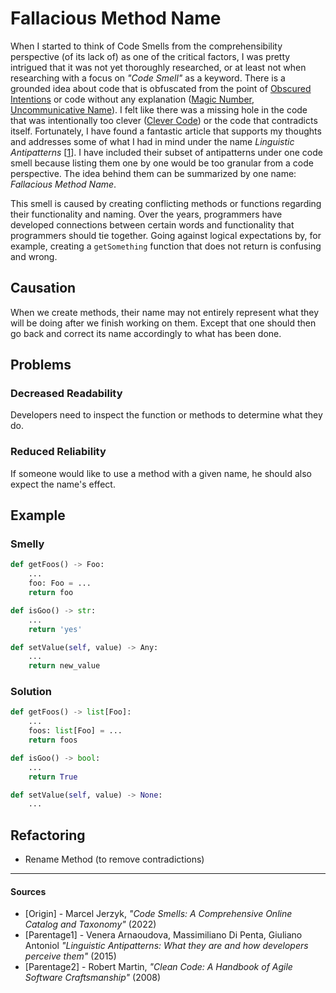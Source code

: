 # Fallacious Method Name

When I started to think of Code Smells from the comprehensibility perspective
(of its lack of) as one of the critical factors, I was pretty intrigued that it
was not yet thoroughly researched, or at least not when researching with a
focus on _"Code Smell"_ as a keyword. There is a grounded idea about code that
is obfuscated from the point of
[Obscured Intentions](Obscured%20Intentions.md) or code without any explanation
([Magic Number](Magic%20Number.md),
[Uncommunicative Name](Uncommunicative%20Name.md)). I felt like there was a
missing hole in the code that was intentionally too clever
([Clever Code](Clever%20Code.md)) or the code that contradicts itself.
Fortunately, I have found a fantastic article that supports my thoughts and
addresses some of what I had in mind under the name _Linguistic Antipatterns_
[[1](#sources)]. I have included their subset of antipatterns under one code
smell because listing them one by one would be too granular from a code
perspective. The idea behind them can be summarized by one name:
_Fallacious Method Name_.

This smell is caused by creating conflicting methods or functions regarding
their functionality and naming. Over the years, programmers have developed
connections between certain words and functionality that programmers should tie
together. Going against logical expectations by, for example, creating a
`getSomething` function that does not return is confusing and wrong.

## Causation

When we create methods, their name may not entirely represent what they will be
doing after we finish working on them. Except that one should then go back and
correct its name accordingly to what has been done.

## Problems

### Decreased Readability

Developers need to inspect the function or methods to determine what they do.

### Reduced Reliability

If someone would like to use a method with a given name, he should also expect
the name's effect.

## Example



### Smelly

```py
def getFoos() -> Foo:
    ...
    foo: Foo = ...
    return foo

def isGoo() -> str:
    ...
    return 'yes'

def setValue(self, value) -> Any:
    ...
    return new_value
```

### Solution

```py
def getFoos() -> list[Foo]:
    ...
    foos: list[Foo] = ...
    return foos

def isGoo() -> bool:
    ...
    return True

def setValue(self, value) -> None:
    ...
```



## Refactoring

- Rename Method (to remove contradictions)

---

#### Sources

- [Origin] - Marcel Jerzyk, _"Code Smells: A Comprehensive Online Catalog and Taxonomy"_ (2022)
- [Parentage1] - Venera Arnaoudova, Massimiliano Di Penta, Giuliano Antoniol _"Linguistic Antipatterns: What they are and how developers perceive them"_ (2015)
- [Parentage2] - Robert Martin, _"Clean Code: A Handbook of Agile Software Craftsmanship"_ (2008)
